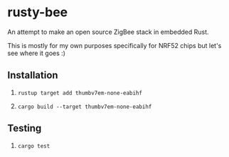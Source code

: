 # rusty-bee

An attempt to make an open source ZigBee stack in embedded Rust.

This is mostly for my own purposes specifically for NRF52 chips but let's see
where it goes :)

## Installation

1. `rustup target add thumbv7em-none-eabihf`

2. `cargo build --target thumbv7em-none-eabihf`

## Testing

1. `cargo test`
